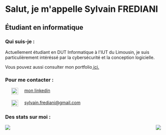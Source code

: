 # Salut, je m'appelle Sylvain FREDIANI</h1>

## Étudiant en informatique

### Qui suis-je :
<p>
  Actuellement étudiant en DUT Informatique à l'IUT du Limousin, je suis particulièrement intéréssé par la cybersécurité et la conception logicielle.
</p>

<p>
  Vous pouvez aussi consulter mon portfolio<a href="https://sylvain999.github.io/MyPortfolio/"> ici.</a>
</p>

### Pour me contacter :

<div style="display : flex; alignItems : center">
  <img height="22px" src="https://cdn.jsdelivr.net/npm/simple-icons@v3/icons/linkedin.svg" hspace="20"/> 
  <a href="linkedin.com/in/sylvain-frediani-a0b9951b7">mon linkedin </a>
</div>

</br>

<div style="display : flex; alignItems : center">
  <img height="22px" src="https://cdn.jsdelivr.net/npm/simple-icons@3.13.0/icons/gmail.svg" hspace="20"/> 
  <a href="mailto:sylvain.frediani@gmail.com">sylvain.frediani@gmail.com</a>
</div>



### Des stats sur moi :

<div style="display: flex; align-items: flex-start; justify-content: space-between;">
  <img src="https://github-readme-stats.vercel.app/api?username=Sylvain999&hide=contribs,prs" />
  <img src="https://github-readme-stats.vercel.app/api/top-langs/?username=Sylvain999&layout=compact"/>
</div>
